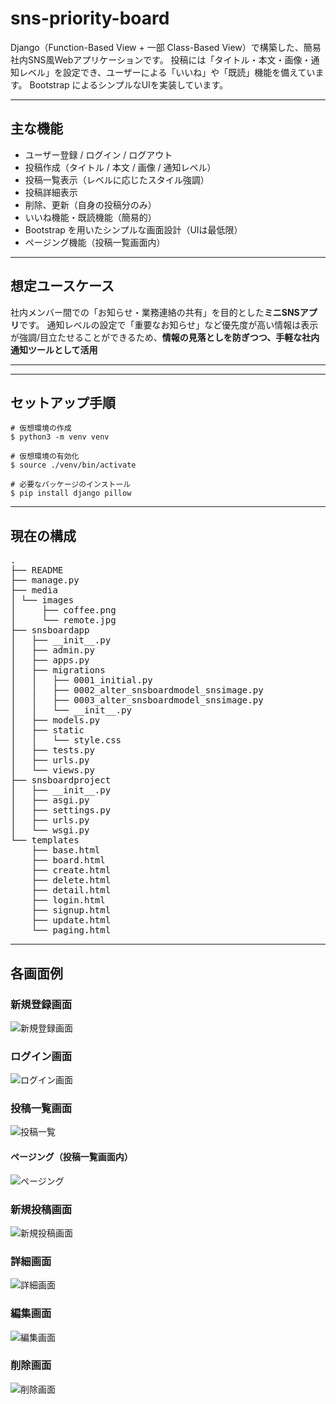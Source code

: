 # sns-priority-board

Django（Function-Based View + 一部 Class-Based View）で構築した、簡易社内SNS風Webアプリケーションです。
投稿には「タイトル・本文・画像・通知レベル」を設定でき、ユーザーによる「いいね」や「既読」機能を備えています。
Bootstrap によるシンプルなUIを実装しています。

---

## 主な機能

- ユーザー登録 / ログイン / ログアウト
- 投稿作成（タイトル / 本文 / 画像 / 通知レベル）
- 投稿一覧表示（レベルに応じたスタイル強調）
- 投稿詳細表示
- 削除、更新（自身の投稿分のみ）
- いいね機能・既読機能（簡易的）
- Bootstrap を用いたシンプルな画面設計（UIは最低限）
- ページング機能（投稿一覧画面内）
---

## 想定ユースケース

社内メンバー間での「お知らせ・業務連絡の共有」を目的とした**ミニSNSアプリ**です。
通知レベルの設定で「重要なお知らせ」など優先度が高い情報は表示が強調/目立たせることができるため、**情報の見落としを防ぎつつ、手軽な社内通知ツールとして活用**

---

---

## セットアップ手順
```
# 仮想環境の作成
$ python3 -m venv venv

# 仮想環境の有効化
$ source ./venv/bin/activate

# 必要なパッケージのインストール
$ pip install django pillow
```

---

## 現在の構成
<pre>
.
├── README
├── manage.py
├── media
│ └── images
│     ├── coffee.png
│     └── remote.jpg
├── snsboardapp
│   ├── __init__.py
│   ├── admin.py
│   ├── apps.py
│   ├── migrations
│   │   ├── 0001_initial.py
│   │   ├── 0002_alter_snsboardmodel_snsimage.py
│   │   ├── 0003_alter_snsboardmodel_snsimage.py
│   │   └── __init__.py
│   ├── models.py
│   ├── static
│   │   └── style.css
│   ├── tests.py
│   ├── urls.py
│   └── views.py
├── snsboardproject
│   ├── __init__.py
│   ├── asgi.py
│   ├── settings.py
│   ├── urls.py
│   └── wsgi.py
└── templates
    ├── base.html
    ├── board.html
    ├── create.html
    ├── delete.html
    ├── detail.html
    ├── login.html
    ├── signup.html
    ├── update.html
    └── paging.html
</pre>

---

## 各画面例
### 新規登録画面
![新規登録画面](./images/signup.png)

### ログイン画面
![ログイン画面](./images/login.png)

### 投稿一覧画面
![投稿一覧](./images/board.png)

#### ページング（投稿一覧画面内）
![ページング](./images/paging.png)

### 新規投稿画面
![新規投稿画面](./images/create.png)

### 詳細画面
![詳細画面](./images/detail.png)

### 編集画面
![編集画面](./images/update.png)

### 削除画面
![削除画面](./images/delete.png)


